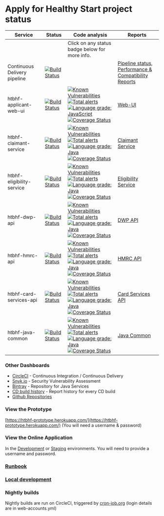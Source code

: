 # Apply for Healthy Start project status

| Service | Status | Code analysis | Reports |
|---------|--------|---------------|---------|
| | | Click on any status badge below for more info. | |
| Continuous Delivery pipeline | [![Build Status](https://htbhf-circleci-status.london.cloudapps.digital/htbhf-continous-delivery)](https://circleci.com/gh/DepartmentOfHealth-htbhf/htbhf-continous-delivery/tree/master) | | [Pipeline status,<br>Performance & Compatibility Reports](https://departmentofhealth-htbhf.github.io/htbhf-continous-delivery/docs/index.html) |
| htbhf-applicant-web-ui | [![Build Status](https://htbhf-circleci-status.london.cloudapps.digital/htbhf-applicant-web-ui)](https://circleci.com/gh/DepartmentOfHealth-htbhf/htbhf-applicant-web-ui/tree/master) | [![Known Vulnerabilities](https://snyk.io/test/github/DepartmentOfHealth-htbhf/htbhf-applicant-web-ui/badge.svg?targetFile=package.json)](https://snyk.io/test/github/DepartmentOfHealth-htbhf/htbhf-applicant-web-ui?targetFile=package.json) [![Total alerts](https://img.shields.io/lgtm/alerts/g/DepartmentOfHealth-htbhf/htbhf-applicant-web-ui.svg?logo=lgtm&logoWidth=18)](https://lgtm.com/projects/g/DepartmentOfHealth-htbhf/htbhf-applicant-web-ui/alerts/) <br> [![Language grade: JavaScript](https://img.shields.io/lgtm/grade/javascript/g/DepartmentOfHealth-htbhf/htbhf-applicant-web-ui.svg?logo=lgtm&logoWidth=18)](https://lgtm.com/projects/g/DepartmentOfHealth-htbhf/htbhf-applicant-web-ui/context:javascript) [![Coverage Status](https://codecov.io/gh/DepartmentOfHealth-htbhf/htbhf-applicant-web-ui/branch/master/graph/badge.svg)](https://codecov.io/gh/DepartmentOfHealth-htbhf/htbhf-applicant-web-ui) | [Web-UI](https://departmentofhealth-htbhf.github.io/htbhf-applicant-web-ui/) |
| htbhf-claimant-service | [![Build Status](https://htbhf-circleci-status.london.cloudapps.digital/htbhf-claimant-service)](https://circleci.com/gh/DepartmentOfHealth-htbhf/htbhf-claimant-service/tree/master) | [![Known Vulnerabilities](https://snyk.io/test/github/DepartmentOfHealth-htbhf/htbhf-claimant-service/badge.svg?targetFile=api/build.gradle)](https://snyk.io/test/github/DepartmentOfHealth-htbhf/htbhf-claimant-service?targetFile=api/build.gradle) [![Total alerts](https://img.shields.io/lgtm/alerts/g/DepartmentOfHealth-htbhf/htbhf-claimant-service.svg?logo=lgtm&logoWidth=18)](https://lgtm.com/projects/g/DepartmentOfHealth-htbhf/htbhf-claimant-service/alerts/) <br> [![Language grade: Java](https://img.shields.io/lgtm/grade/java/g/DepartmentOfHealth-htbhf/htbhf-claimant-service.svg?logo=lgtm&logoWidth=18)](https://lgtm.com/projects/g/DepartmentOfHealth-htbhf/htbhf-claimant-service/context:java) [![Coverage Status](https://codecov.io/gh/DepartmentOfHealth-htbhf/htbhf-claimant-service/branch/master/graph/badge.svg)](https://codecov.io/gh/DepartmentOfHealth-htbhf/htbhf-claimant-service) | [Claimant Service](https://departmentofhealth-htbhf.github.io/htbhf-claimant-service/) |
| htbhf-eligibility-service | [![Build Status](https://htbhf-circleci-status.london.cloudapps.digital/htbhf-eligibility-service)](https://circleci.com/gh/DepartmentOfHealth-htbhf/htbhf-eligibility-service/tree/master) | [![Known Vulnerabilities](https://snyk.io/test/github/DepartmentOfHealth-htbhf/htbhf-eligibility-service/badge.svg?targetFile=api/build.gradle)](https://snyk.io/test/github/DepartmentOfHealth-htbhf/htbhf-eligibility-service?targetFile=api/build.gradle) [![Total alerts](https://img.shields.io/lgtm/alerts/g/DepartmentOfHealth-htbhf/htbhf-eligibility-service.svg?logo=lgtm&logoWidth=18)](https://lgtm.com/projects/g/DepartmentOfHealth-htbhf/htbhf-eligibility-service/alerts/) <br> [![Language grade: Java](https://img.shields.io/lgtm/grade/java/g/DepartmentOfHealth-htbhf/htbhf-eligibility-service.svg?logo=lgtm&logoWidth=18)](https://lgtm.com/projects/g/DepartmentOfHealth-htbhf/htbhf-eligibility-service/context:java) [![Coverage Status](https://codecov.io/gh/DepartmentOfHealth-htbhf/htbhf-eligibility-service/branch/master/graph/badge.svg)](https://codecov.io/gh/DepartmentOfHealth-htbhf/htbhf-eligibility-service) | [Eligibility Service](https://departmentofhealth-htbhf.github.io/htbhf-eligibility-service/) |
| htbhf-dwp-api | [![Build Status](https://htbhf-circleci-status.london.cloudapps.digital/htbhf-dwp-api)](https://circleci.com/gh/DepartmentOfHealth-htbhf/htbhf-dwp-api/tree/master) | [![Known Vulnerabilities](https://snyk.io/test/github/DepartmentOfHealth-htbhf/htbhf-dwp-api/badge.svg?targetFile=api/build.gradle)](https://snyk.io/test/github/DepartmentOfHealth-htbhf/htbhf-dwp-api?targetFile=api/build.gradle) [![Total alerts](https://img.shields.io/lgtm/alerts/g/DepartmentOfHealth-htbhf/htbhf-dwp-api.svg?logo=lgtm&logoWidth=18)](https://lgtm.com/projects/g/DepartmentOfHealth-htbhf/htbhf-dwp-api/alerts/) <br> [![Language grade: Java](https://img.shields.io/lgtm/grade/java/g/DepartmentOfHealth-htbhf/htbhf-dwp-api.svg?logo=lgtm&logoWidth=18)](https://lgtm.com/projects/g/DepartmentOfHealth-htbhf/htbhf-dwp-api/context:java) [![Coverage Status](https://codecov.io/gh/DepartmentOfHealth-htbhf/htbhf-dwp-api/branch/master/graph/badge.svg)](https://codecov.io/gh/DepartmentOfHealth-htbhf/htbhf-dwp-api) | [DWP API](https://departmentofhealth-htbhf.github.io/htbhf-dwp-api/) |
| htbhf-hmrc-api | [![Build Status](https://htbhf-circleci-status.london.cloudapps.digital/htbhf-hmrc-api)](https://circleci.com/gh/DepartmentOfHealth-htbhf/htbhf-hmrc-api/tree/master) | [![Known Vulnerabilities](https://snyk.io/test/github/DepartmentOfHealth-htbhf/htbhf-hmrc-api/badge.svg?targetFile=api/build.gradle)](https://snyk.io/test/github/DepartmentOfHealth-htbhf/htbhf-hmrc-api?targetFile=api/build.gradle) [![Total alerts](https://img.shields.io/lgtm/alerts/g/DepartmentOfHealth-htbhf/htbhf-hmrc-api.svg?logo=lgtm&logoWidth=18)](https://lgtm.com/projects/g/DepartmentOfHealth-htbhf/htbhf-hmrc-api/alerts/) <br> [![Language grade: Java](https://img.shields.io/lgtm/grade/java/g/DepartmentOfHealth-htbhf/htbhf-hmrc-api.svg?logo=lgtm&logoWidth=18)](https://lgtm.com/projects/g/DepartmentOfHealth-htbhf/htbhf-hmrc-api/context:java) [![Coverage Status](https://codecov.io/gh/DepartmentOfHealth-htbhf/htbhf-hmrc-api/branch/master/graph/badge.svg)](https://codecov.io/gh/DepartmentOfHealth-htbhf/htbhf-hmrc-api) | [HMRC API](https://departmentofhealth-htbhf.github.io/htbhf-hmrc-api/) |
| htbhf-card-services-api | [![Build Status](https://htbhf-circleci-status.london.cloudapps.digital/htbhf-card-services-api)](https://circleci.com/gh/DepartmentOfHealth-htbhf/htbhf-card-services-api/tree/master) | [![Known Vulnerabilities](https://snyk.io/test/github/DepartmentOfHealth-htbhf/htbhf-card-services-api/badge.svg?targetFile=api/build.gradle)](https://snyk.io/test/github/DepartmentOfHealth-htbhf/htbhf-card-services-api?targetFile=api/build.gradle) [![Total alerts](https://img.shields.io/lgtm/alerts/g/DepartmentOfHealth-htbhf/htbhf-card-services-api.svg?logo=lgtm&logoWidth=18)](https://lgtm.com/projects/g/DepartmentOfHealth-htbhf/htbhf-card-services-api/alerts/) <br> [![Language grade: Java](https://img.shields.io/lgtm/grade/java/g/DepartmentOfHealth-htbhf/htbhf-card-services-api.svg?logo=lgtm&logoWidth=18)](https://lgtm.com/projects/g/DepartmentOfHealth-htbhf/htbhf-card-services-api/context:java) [![Coverage Status](https://codecov.io/gh/DepartmentOfHealth-htbhf/htbhf-card-services-api/branch/master/graph/badge.svg)](https://codecov.io/gh/DepartmentOfHealth-htbhf/htbhf-card-services-api) | [Card Services API](https://departmentofhealth-htbhf.github.io/htbhf-card-services-api/) |
| htbhf-java-common | [![Build Status](https://htbhf-circleci-status.london.cloudapps.digital/htbhf-java-common)](https://circleci.com/gh/DepartmentOfHealth-htbhf/htbhf-java-common/tree/master) | [![Known Vulnerabilities](https://snyk.io/test/github/DepartmentOfHealth-htbhf/htbhf-java-common/badge.svg?targetFile=build.gradle)](https://snyk.io/test/github/DepartmentOfHealth-htbhf/htbhf-java-common?targetFile=build.gradle) [![Total alerts](https://img.shields.io/lgtm/alerts/g/DepartmentOfHealth-htbhf/htbhf-java-common.svg?logo=lgtm&logoWidth=18)](https://lgtm.com/projects/g/DepartmentOfHealth-htbhf/htbhf-java-common/alerts/) <br> [![Language grade: Java](https://img.shields.io/lgtm/grade/java/g/DepartmentOfHealth-htbhf/htbhf-java-common.svg?logo=lgtm&logoWidth=18)](https://lgtm.com/projects/g/DepartmentOfHealth-htbhf/htbhf-java-common/context:java) [![Coverage Status](https://codecov.io/gh/DepartmentOfHealth-htbhf/htbhf-java-common/branch/master/graph/badge.svg)](https://codecov.io/gh/DepartmentOfHealth-htbhf/htbhf-java-common) | [Java Common](https://departmentofhealth-htbhf.github.io/htbhf-java-common/) |

### Other Dashboards
- [CircleCI](https://circleci.com/gh/DepartmentOfHealth-htbhf/) - Continuous Integration / Continuous Delivery
- [Snyk.io](https://app.snyk.io/org/departmentofhealth-htbhf/projects/) - Security Vulnerability Assessment
- [Bintray](https://bintray.com/departmentofhealth-htbhf/maven) - Repository for Java Services
- [CD build history](https://github.com/DepartmentOfHealth-htbhf/htbhf-continous-delivery/commits/gh-pages) - Report history for every CD build
- [Github Repositories](https://github.com/DepartmentOfHealth-htbhf/)

### View the Prototype
[https://htbhf-prototype.herokuapp.com/](https://htbhf-prototype.herokuapp.com/) (You will need a username & password)

### View the Online Application
In the [Development](https://apply-for-healthy-start-development.london.cloudapps.digital/) 
or [Staging](https://apply-for-healthy-start-staging.london.cloudapps.digital/) environments. 
You will need to provide a username and password.

### [Runbook](runbook.md)

### [Local development](local_development.md)

### Nightly builds
Nightly builds are run on CircleCI, triggered by [cron-job.org](https://cron-job.org/en/members/jobs/edit/?jobid=2823389)
(login details are in web-accounts.yml)